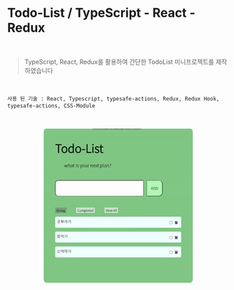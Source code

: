 # Todo-List / TypeScript - React - Redux

<br>

> TypeScript, React, Redux를 활용하여 간단한 TodoList 미니프로젝트를 제작하였습니다

<br>

```
사용 된 기술 : React, Typescript, typesafe-actions, Redux, Redux Hook, typesafe-actions, CSS-Module
```

<br>

<p align="center"><img src="img/todo.gif" width="350"></p>
